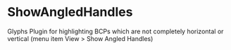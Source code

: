 ShowAngledHandles
=================

Glyphs Plugin for highlighting BCPs which are not completely horizontal or vertical (menu item View > Show Angled Handles)
